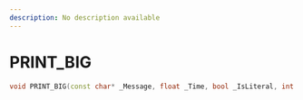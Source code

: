 ```yaml
---
description: No description available 
---
```


# PRINT_BIG

```cpp
void PRINT_BIG(const char* _Message, float _Time, bool _IsLiteral, int _Unk0, int _Unk1);
```